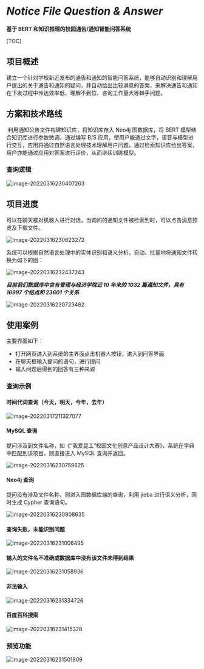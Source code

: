 # _Notice File Question & Answer_

**基于 BERT 和知识推理的校园通告/通知智能问答系统**

[TOC]

## 项目概述

​ 建立一个针对学校新近发布的通告和通知的智能问答系统，能够自动识别和理解用户提出的关于通告和通知的疑问，并自动给出比较满意的答案，来解决通告和通知在下发过程中传达效率低、理解不到位、咨询工作量大等棘手问题。

## 方案和技术路线

​ 利用通知公告文件构建知识库，将知识库存入 Neo4j 图数据库，将 BERT 模型结合知识库进行参数微调，通过编写 B/S 应用，使用户能通过文字，语音与模型进行交互，应用将通过自然语言处理技术理解用户问题，通过检索知识库给出答案，用户亦能通过应用对答案进行评价，从而继续训练模型。


### 查询逻辑

![image-20220316230407263](images/image-20220316230407263.png)

## 项目进度

可以在聊天框对机器人进行对话，当询问的通知文件被检索到时，可以点击消息预览及下载文件。

![image-20220316230623272](images/image-20220316230623272.png)

系统可以根据自然语言处理中的实体识别和语义分析，自动、批量地将通知文件转换为如下的图：

![image-20220316232437243](images/image-20220316232437243.png)

**_目前我们数据库中含有管理与经济学院近 10 年来的 1032 篇通知文件，具有 16997 个结点和 23601 个关系_**

![image-20220316230723462](images/image-20220316230723462.png)

## 使用案例

主要界面如下：

- 打开网页进入到系统的主界面点击机器人按钮，进入到问答界面
- 在聊天框输入提问的语句，进行提问
- 输入问题后得到的回答有三种来源

### 查询示例

#### 时间代词查询（今天，明天，今年，去年）

![image-20220317211327077](images/image-20220317211327077.png)

#### MySQL 查询

提问涉及到文件名称，如《“我爱昆工”校园文化创意产品设计大赛》，系统在字典中匹配到该项目，则直接进入 MySQL 查询并返回。

![image-20220316230759625](images/image-20220316230759625.png)

#### Neo4j 查询

提问没有涉及文件名称，则进入图数据库端的查询，利用 jieba 进行语义分析，同时生成 Cypher 查询语句。

![image-20220316230908635](images/image-20220316230908635.png)

#### 查询失败，未能识别问题

![image-20220316231006495](images/image-20220316231006495.png)

#### 输入的文件名不准确或数据库中没有该文件未得到结果

![image-20220316231058936](images/image-20220316231058936.png)

#### 非法输入

![image-20220316231334726](images/image-20220316231334726.png)

#### 百度百科搜索

![image-20220316231415328](images/image-20220316231415328.png)

### 预览功能

![image-20220316231501809](images/image-20220316231501809.png)
